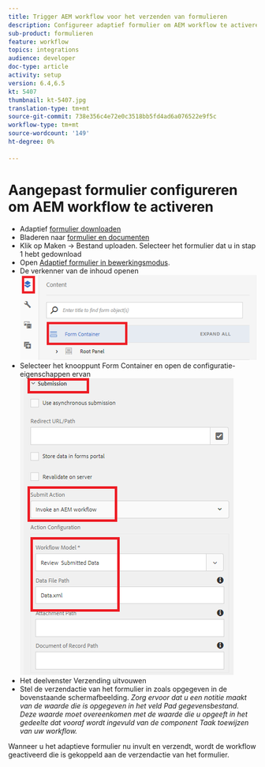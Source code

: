 ```yaml
---
title: Trigger AEM workflow voor het verzenden van formulieren
description: Configureer adaptief formulier om AEM workflow te activeren.
sub-product: formulieren
feature: workflow
topics: integrations
audience: developer
doc-type: article
activity: setup
version: 6.4,6.5
kt: 5407
thumbnail: kt-5407.jpg
translation-type: tm+mt
source-git-commit: 738e356c4e72e0c3518bb5fd4ad6a076522e9f5c
workflow-type: tm+mt
source-wordcount: '149'
ht-degree: 0%

---
```



# Aangepast formulier configureren om AEM workflow te activeren

* Adaptief [formulier downloaden](assets/time-off-application.zip)
* Bladeren naar [formulier en documenten](http://localhost:4502/aem/forms.html/content/dam/formsanddocuments)
* Klik op Maken -> Bestand uploaden. Selecteer het formulier dat u in stap 1 hebt gedownload
* Open [Adaptief formulier in bewerkingsmodus](http://localhost:4502/editor.html/content/forms/af/timeofapplication.html).
* De verkenner van de inhoud openen
   ![Inhoud verkennen](assets/af-workflow-submission.PNG)
* Selecteer het knooppunt Form Container en open de configuratie-eigenschappen ervan
   ![Indiening](assets/af-workflow-submission1.PNG)
* Het deelvenster Verzending uitvouwen
* Stel de verzendactie van het formulier in zoals opgegeven in de bovenstaande schermafbeelding.
   _Zorg ervoor dat u een notitie maakt van de waarde die is opgegeven in het veld Pad gegevensbestand. Deze waarde moet overeenkomen met de waarde die u opgeeft in het gedeelte dat vooraf wordt ingevuld van de component Taak toewijzen van uw workflow._

Wanneer u het adaptieve formulier nu invult en verzendt, wordt de workflow geactiveerd die is gekoppeld aan de verzendactie van het formulier.
